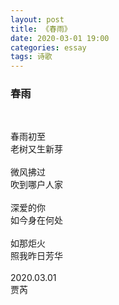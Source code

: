 ```yaml
---
layout: post
title: 《春雨》
date: 2020-03-01 19:00
categories: essay
tags: 诗歌
---
```


<h3>春雨</h3><br/>

春雨初至<br/>
老树又生新芽<br/><br/>
微风拂过<br/>
吹到哪户人家<br/><br/>
深爱的你<br/>
如今身在何处<br/><br/>
如那炬火<br/>
照我昨日芳华<br/><br/>
2020.03.01<br/>
贾芮
